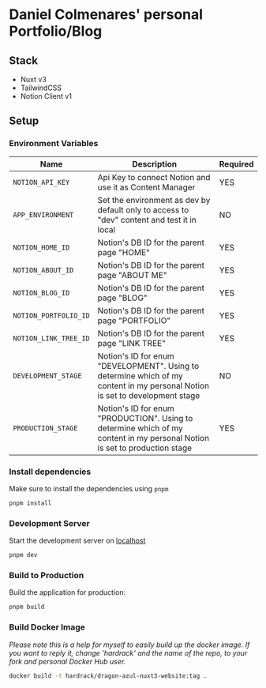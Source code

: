 # Daniel Colmenares' personal Portfolio/Blog

## Stack

- Nuxt v3
- TailwindCSS
- Notion Client v1

## Setup

### Environment Variables

| Name                  | Description                                                                                                                  | Required |
| --------------------- | ---------------------------------------------------------------------------------------------------------------------------- | -------- |
| `NOTION_API_KEY`      | Api Key to connect Notion and use it as Content Manager                                                                      | YES      |
| `APP_ENVIRONMENT`     | Set the environment as dev by default only to access to "dev" content and test it in local                                   | NO       |
| `NOTION_HOME_ID`      | Notion's DB ID for the parent page "HOME"                                                                                    | YES      |
| `NOTION_ABOUT_ID`     | Notion's DB ID for the parent page "ABOUT ME"                                                                                | YES      |
| `NOTION_BLOG_ID`      | Notion's DB ID for the parent page "BLOG"                                                                                    | YES      |
| `NOTION_PORTFOLIO_ID` | Notion's DB ID for the parent page "PORTFOLIO"                                                                               | YES      |
| `NOTION_LINK_TREE_ID` | Notion's DB ID for the parent page "LINK TREE"                                                                               | YES      |
| `DEVELOPMENT_STAGE`   | Notion's ID for enum "DEVELOPMENT". Using to determine which of my content in my personal Notion is set to development stage | NO       |
| `PRODUCTION_STAGE`    | Notion's ID for enum "PRODUCTION". Using to determine which of my content in my personal Notion is set to production stage   | YES      |

### Install dependencies

Make sure to install the dependencies using `pnpm`

```bash
pnpm install
```

### Development Server

Start the development server on [localhost](http://localhost:3000)

```bash
pnpm dev
```

### Build to Production

Build the application for production:

```bash
pnpm build
```

### Build Docker Image

_Please note this is a help for myself to easily build up the docker image. If you want to reply it, change 'hardrack' and the name of the repo, to your fork and personal Docker Hub user._

```bash
docker build -t hardrack/dragon-azul-nuxt3-website:tag .
```
